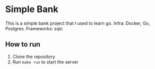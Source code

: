 # Simple Bank
This is a simple bank project that I used to learn go. 
Infra: Docker, Go, Postgres.
Frameworks: sqlc

## How to run
1. Clone the repository
2. Run `make run` to start the server
